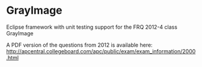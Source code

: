 # GrayImage
Eclipse framework with unit testing support for the FRQ 2012-4 class GrayImage

A PDF version of the questions from 2012 is available here:
http://apcentral.collegeboard.com/apc/public/exam/exam_information/2000.html